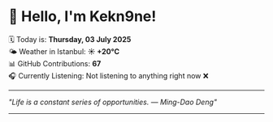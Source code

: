 # 👋 Hello, I'm Kekn9ne!

🗓️ Today is: **Thursday, 03 July 2025**  
🌤️ Weather in Istanbul: **☀️   +20°C**  
📊 GitHub Contributions: **67**  
🎧 Currently Listening: Not listening to anything right now ❌

---

_"Life is a constant series of opportunities. — *Ming-Dao Deng*"_

---
